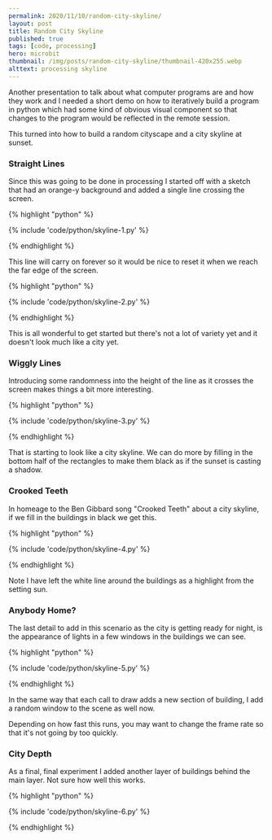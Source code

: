 ```yaml
---
permalink: 2020/11/10/random-city-skyline/
layout: post
title: Random City Skyline
published: true
tags: [code, processing]
hero: microbit
thumbnail: /img/posts/random-city-skyline/thumbnail-420x255.webp
alttext: processing skyline
---
```


Another presentation to talk about what computer programs are and how they work and I needed a short demo on how to iteratively build 
a program in python which had some kind of obvious visual component so that changes to the program would be reflected in the remote session. 

This turned into how to build a random cityscape and a city skyline at sunset.


### Straight Lines

Since this was going to be done in processing I started off with a sketch that had an orange-y background and added a single line crossing the 
screen.

{% highlight "python" %}

{% include 'code/python/skyline-1.py' %}

{% endhighlight %}

This line will carry on forever so it would be nice to reset it when we reach the far edge of the screen.


{% highlight "python" %}

{% include 'code/python/skyline-2.py' %}

{% endhighlight %}

This is all wonderful to get started but there's not a lot of variety yet and it doesn't look much like a city yet.


### Wiggly Lines

Introducing some randomness into the height of the line as it crosses the screen makes things a bit more interesting.


{% highlight "python" %}

{% include 'code/python/skyline-3.py' %}

{% endhighlight %}

That is starting to look like a city skyline. We can do more by filling in the bottom half of the rectangles to make them 
black as if the sunset is casting a shadow.


### Crooked Teeth

In homeage to the Ben Gibbard song "Crooked Teeth" about a city skyline, if we fill in the buildings in black we get this.

{% highlight "python" %}

{% include 'code/python/skyline-4.py' %}

{% endhighlight %}

Note I have left the white line around the buildings as a highlight from the setting sun.


### Anybody Home?

The last detail to add in this scenario as the city is getting ready for night, is the appearance of lights in a few windows in the 
buildings we can see.

{% highlight "python" %}

{% include 'code/python/skyline-5.py' %}

{% endhighlight %}

In the same way that each call to draw adds a new section of building, I add a random window to the scene as well now.

Depending on how fast this runs, you may want to change the frame rate so that it's not going by too quickly.


### City Depth 

As a final, final experiment I added another layer of buildings behind the main layer. Not sure how well this works.


{% highlight "python" %}

{% include 'code/python/skyline-6.py' %}

{% endhighlight %}

